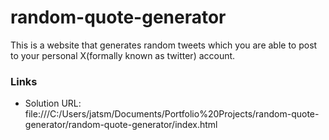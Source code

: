 # random-quote-generator
This is a website that generates random tweets which you are able to post to your personal X(formally known as twitter) account.


### Links

- Solution URL:  file:///C:/Users/jatsm/Documents/Portfolio%20Projects/random-quote-generator/random-quote-generator/index.html
